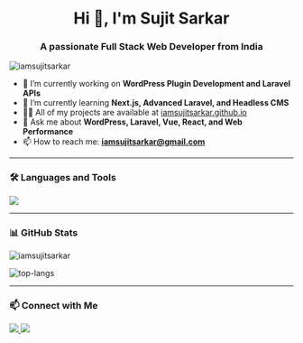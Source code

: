 <h1 align="center">Hi 👋, I'm Sujit Sarkar</h1>
<h3 align="center">A passionate Full Stack Web Developer from India</h3>

<p align="left">
  <img src="https://komarev.com/ghpvc/?username=iamsujitsarkar&label=Profile%20views&color=0e75b6&style=flat" alt="iamsujitsarkar" />
</p>

- 🔭 I’m currently working on **WordPress Plugin Development and Laravel APIs**
- 🌱 I’m currently learning **Next.js, Advanced Laravel, and Headless CMS**
- 👨‍💻 All of my projects are available at [iamsujitsarkar.github.io](https://iamsujitsarkar.github.io)
- 💬 Ask me about **WordPress, Laravel, Vue, React, and Web Performance**
- 📫 How to reach me: **iamsujitsarkar@gmail.com**

---

### 🛠️ Languages and Tools
<p>
  <img src="https://skillicons.dev/icons?i=php,laravel,wordpress,js,ts,vue,react,nextjs,nodejs,tailwind,bootstrap,html,css,git,vscode" />
</p>

---

### 📊 GitHub Stats
<p>
  <img align="center" src="https://github-readme-stats.vercel.app/api?username=iamsujitsarkar&show_icons=true&locale=en" alt="iamsujitsarkar" />
</p>
<p>
  <img align="center" src="https://github-readme-stats.vercel.app/api/top-langs/?username=iamsujitsarkar&layout=compact&hide=html" alt="top-langs" />
</p>

---

### 📫 Connect with Me
<p>
  <a href="https://linkedin.com/in/iamsujitsarkar" target="_blank">
    <img src="https://img.shields.io/badge/LinkedIn-blue?logo=linkedin&style=for-the-badge" />
  </a>
  <a href="mailto:soumyasarkarsujit4@gmail.com">
    <img src="https://img.shields.io/badge/Gmail-red?logo=gmail&style=for-the-badge" />
  </a>
</p>
